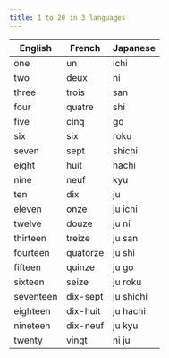 ```yaml
---
title: 1 to 20 in 3 languages
---
```


| English   | French   | Japanese  |
| --------- | -------- | --------- |
| one       | un       | ichi      |
| two       | deux     | ni        |
| three     | trois    | san       |
| four      | quatre   | shi       |
| five      | cinq     | go        |
| six       | six      | roku      |
| seven     | sept     | shichi    |
| eight     | huit     | hachi     |
| nine      | neuf     | kyu       |
| ten       | dix      | ju        |
| eleven    | onze     | ju ichi   |
| twelve    | douze    | ju ni     |
| thirteen  | treize   | ju san    |
| fourteen  | quatorze | ju shi    |
| fifteen   | quinze   | ju go     |
| sixteen   | seize    | ju roku   |
| seventeen | dix-sept | ju shichi |
| eighteen  | dix-huit | ju hachi  |
| nineteen  | dix-neuf | ju kyu    |
| twenty    | vingt    | ni ju     |
